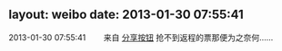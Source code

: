 layout: weibo
date: 2013-01-30 07:55:41
---
<meta name="referrer" content="no-referrer" />

2013-01-30 07:55:41  &nbsp;&nbsp;&nbsp;&nbsp;&nbsp;&nbsp; 来自 <a href="http://app.weibo.com/t/feed/cUcI1A" rel="nofollow">分享按钮</a>
抢不到返程的票那便为之奈何…… ​​​
